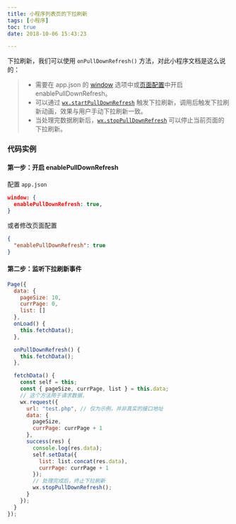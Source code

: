 ```yaml
---
title: 小程序列表页的下拉刷新
tags: [小程序]
toc: true
date: 2018-10-06 15:43:23

---
```


下拉刷新，我们可以使用 `onPullDownRefresh()` 方法，对此小程序文档是这么说的：

> - 需要在 app.json 的 [window](https://developers.weixin.qq.com/miniprogram/dev/framework/config.html#window) 选项中或[页面配置](https://developers.weixin.qq.com/miniprogram/dev/framework/config.html#%E9%A1%B5%E9%9D%A2%E9%85%8D%E7%BD%AE)中开启 enablePullDownRefresh。
> - 可以通过 [`wx.startPullDownRefresh`](https://developers.weixin.qq.com/miniprogram/dev/api/wx.startPullDownRefresh.html) 触发下拉刷新，调用后触发下拉刷新动画，效果与用户手动下拉刷新一致。
> - 当处理完数据刷新后，[`wx.stopPullDownRefresh`](https://developers.weixin.qq.com/miniprogram/dev/api/wx.stopPullDownRefresh.html) 可以停止当前页面的下拉刷新。

### 代码实例

#### 第一步：开启 enablePullDownRefresh

配置 `app.json`

```json
window: {
  enablePullDownRefresh: true,
}
```

或者修改页面配置

```json
{
  "enablePullDownRefresh": true
}
```

#### 第二步：监听下拉刷新事件

```js
Page({
  data: {
    pageSize: 10,
    currPage: 0,
    list: []
  },
  onLoad() {
    this.fetchData();
  },

  onPullDownRefresh() {
    this.fetchData();
  },

  fetchData() {
    const self = this;
    const { pageSize, currPage, list } = this.data;
    // 这个方法用于请求数据，
    wx.request({
      url: "test.php", // 仅为示例，并非真实的接口地址
      data: {
        pageSize,
        currPage: currPage + 1
      },
      success(res) {
        console.log(res.data);
        self.setData({
          list: list.concat(res.data),
          currPage: currPage + 1
        });
        // 处理完成后，终止下拉刷新
        wx.stopPullDownRefresh();
      }
    });
  }
});
```
